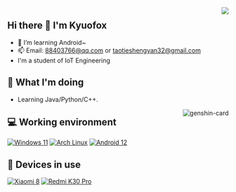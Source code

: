 <img align="right" src="https://github-readme-stats.vercel.app/api?username=KyuoFoxHuyu&hide=issues&show_icons=true&include_all_commits=true&theme=vue&count_private=true" />

## Hi there 👋 I'm Kyuofox
- 🌱 I’m learning Android~
- 📫 Email: 88403766@qq.com or taotieshengyan32@gmail.com
- I'm a student of IoT Engineering

## 🤔 What I'm doing
 - Learning Java/Python/C++.

<img align="right" src="https://genshin-card.getloli.com/rand/251369482.png" alt="genshin-card" />

## 💻 Working environment
[![Windows 11](https://img.shields.io/badge/Windows%2011-00adef?style=flat-square&logo=windows&logoColor=ffffff)](https://www.microsoft.com/en-us/windows/windows-11)
[![Arch Linux](https://img.shields.io/badge/Arch%20Linux-1793d0?style=flat-square&logo=arch-linux&logoColor=ffffff)](https://archlinux.org)
[![Android 12](https://img.shields.io/badge/Android%2012-3ddc84?style=flat-square&logo=android&logoColor=ffffff)](https://www.android.com/android-12/)

## 📱 Devices in use
[![Xiaomi 8](https://img.shields.io/badge/Xiaomi%208%20-fd4900?style=flat-square&logo=xiaomi&logoColor=ffffff)](https://www.mi.com/global/mi-8/)
[![Redmi K30 Pro](https://img.shields.io/badge/Redmi%20K30%20Pro-fd4900?style=flat-square&logo=xiaomi&logoColor=ffffff)](https://www.po.co/global/poco-f2-pro/)
